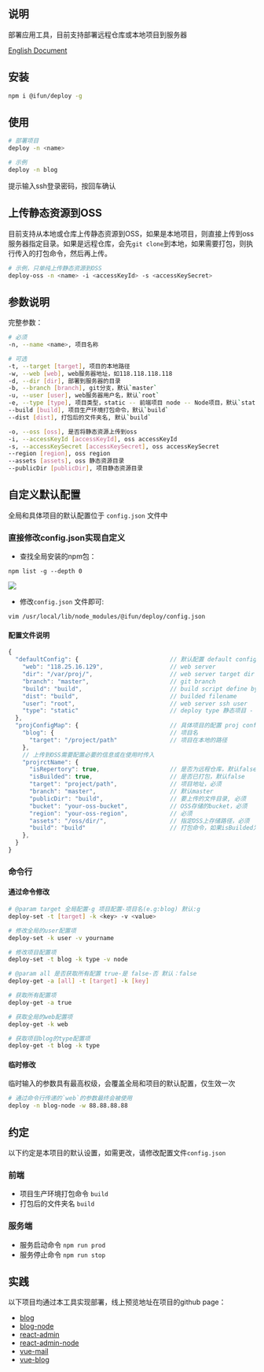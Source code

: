 ## 说明

部署应用工具，目前支持部署远程仓库或本地项目到服务器

[English Document](https://github.com/weihomechen/deploy-tool/blob/master/README-en.md)

## 安装

```sh
npm i @ifun/deploy -g
```

## 使用

```sh
# 部署项目
deploy -n <name>

# 示例
deploy -n blog
```

提示输入ssh登录密码，按回车确认

## 上传静态资源到OSS

目前支持从本地或仓库上传静态资源到OSS，如果是本地项目，则直接上传到oss服务器指定目录。如果是远程仓库，会先`git clone`到本地，如果需要打包，则执行传入的打包命令，然后再上传。

```sh
# 示例，只单纯上传静态资源到OSS
deploy-oss -n <name> -i <accessKeyId> -s <accessKeySecret>
```

## 参数说明

完整参数： 

```sh
# 必须
-n, --name <name>, 项目名称

# 可选
-t, --target [target], 项目的本地路径
-w, --web [web], web服务器地址，如118.118.118.118
-d, --dir [dir], 部署到服务器的目录
-b, --branch [branch], git分支，默认`master`
-u, --user [user], web服务器用户名，默认`root`
-e, --type [type], 项目类型，static -- 前端项目 node -- Node项目，默认`static`
--build [build], 项目生产环境打包命令，默认`build`
--dist [dist], 打包后的文件夹名, 默认`build`

-o, --oss [oss], 是否将静态资源上传到oss
-i, --accessKeyId [accessKeyId], oss accessKeyId
-s, --accessKeySecret [accessKeySecret], oss accessKeySecret
--region [region], oss region
--assets [assets], oss 静态资源目录
--publicDir [publicDir], 项目静态资源目录
```

## 自定义默认配置

全局和具体项目的默认配置位于 `config.json` 文件中

### 直接修改config.json实现自定义

- 查找全局安装的npm包：

```
npm list -g --depth 0
```

![](https://rulifun.oss-cn-hangzhou.aliyuncs.com/static/image/WX20181011-135003%402x.png)

- 修改`config.json` 文件即可: 

```
vim /usr/local/lib/node_modules/@ifun/deploy/config.json
```

#### 配置文件说明

```js
{
  "defaultConfig": {                          // 默认配置 default config
    "web": "118.25.16.129",                   // web server
    "dir": "/var/proj/",                      // web server target dir
    "branch": "master",                       // git branch
    "build": "build",                         // build script define by package.json 
    "dist": "build",                          // builded filename
    "user": "root",                           // web server ssh user
    "type": "static"                          // deploy type 静态项目 - static node项目 - node
  },
  "projConfigMap": {                          // 具体项目的配置 proj config
    "blog": {                                 // 项目名
      "target": "/project/path"               // 项目在本地的路径
    },
    // 上传到OSS需要配置必要的信息或在使用时传入
    "projrctName": {
      "isRepertory": true,                    // 是否为远程仓库，默认false
      "isBuilded": true,                      // 是否已打包，默认false
      "target": "project/path",               // 项目地址，必须
      "branch": "master",                     // 默认master
      "publicDir": "build",                   // 要上传的文件目录, 必须
      "bucket": "your-oss-bucket",            // OSS存储的bucket，必须
      "region": "your-oss-region",            // 必须
      "assets": "/oss/dir/",                  // 指定OSS上存储路径，必须
      "build": "build"                        // 打包命令，如果isBuilded为false，则必须，会执行 npm run <build>
    },
  }
}
```


### 命令行

#### 通过命令修改

```sh
# @param target 全局配置-g 项目配置-项目名(e.g:blog) 默认:g
deploy-set -t [target] -k <key> -v <value>

# 修改全局的user配置项
deploy-set -k user -v yourname

# 修改项目配置项
deploy-set -t blog -k type -v node

# @param all 是否获取所有配置 true-是 false-否 默认：false
deploy-get -a [all] -t [target] -k [key]

# 获取所有配置项
deploy-get -a true

# 获取全局的web配置项
deploy-get -k web

# 获取项目blog的type配置项
deploy-get -t blog -k type

```

#### 临时修改

临时输入的参数具有最高权级，会覆盖全局和项目的默认配置，仅生效一次

```sh
# 通过命令行传递的`web`的参数最终会被使用
deploy -n blog-node -w 88.88.88.88 
```

## 约定

以下约定是本项目的默认设置，如需更改，请修改配置文件`config.json`

### 前端
- 项目生产环境打包命令 `build`
- 打包后的文件夹名 `build`

### 服务端
- 服务启动命令 `npm run prod`  
- 服务停止命令 `npm run stop`

## 实践

以下项目均通过本工具实现部署，线上预览地址在项目的github page：

- [blog](https://github.com/weihomechen/blog)
- [blog-node](https://github.com/weihomechen/blog-node)
- [react-admin](https://github.com/weihomechen/react-admin)
- [react-admin-node](https://github.com/weihomechen/react-admin-node)
- [vue-mail](https://github.com/weihomechen/vue-mail-front)
- [vue-blog](https://github.com/weihomechen/vue-blog)
